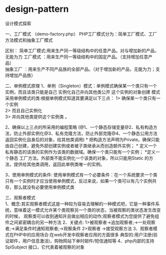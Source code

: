 # design-pattern
设计模式探索

一、工厂模式 （demo-factory.php）
PHP工厂模式分为：简单工厂模式、工厂方法模式和抽象工厂模式

区别：
简单工厂模式:用来生产同一等级结构中的任意产品。对与增加新的产品，无能为力
工厂模式 ：用来生产同一等级结构中的固定产品。（支持增加任意产品）   
抽象工厂 ：用来生产不同产品族的全部产品。（对于增加新的产品，无能为力；支持增加产品族）  

二、单例模式原理
1、单例（Singleton）模式：单例模式确保某一个类只有一个 实例，而且该类只能是自己 实例化自己并向其他类公开 这个实例的对象创建 模式 
     采用单例模式的类:根据单例模式知道其要满足以下三点：
     1> 确保某一个类只有一个实例      
     2> 而且自己实例化   
     3> 并向其他类提供这个实例类 。   

2、确保以上三点的所采用的编程策略  (@1、一个静态存储变量@2、私有构造方法，防止外部实例化@3、私有克隆方法，防止外部克隆@4、一个静态公用方法返回实例化自身后的对象，给其他类调用)
    * 把构造方法声明为Private。确保只能由自己创建，避免外部创建实例或者被子类继承从而创造额外实例； 
    * 定义一个私有静态的该类的实例作为该类的数据域。确保一个类只能有一个实例； 
    *定义一个静态 工厂方法。外部类不能实例化一个该类的对象，所以只能用Static 的方法，提供给其他类调用，返回此单例类唯一的实例。
      
3、使用单例模式的条件: 
     使用单例模式有一个必要条件：在一个系统要求一个类只有一个实例时才应当使用单例模式，反过来说，如果一个类可以有几个实例共存，那么就没有必要使用单例模式类

三、观察者模式  
  1、概念:其实观察者模式这是一种较为容易去理解的一种模式吧，它是一种事件系统，意味着这一模式允许某个类观察另一个类的状态，当被观察的类状态发生改变的时候，	 观察类可以收到通知并且做出相应的动作;观察者模式为您提供了避免组件之间紧密耦合的另一种方法
  2、关键点:
     1>被观察者->追加观察者;->一处观察者;->满足条件时通知观察者;->观察条件
 	 2>观察者 ->接受观察方法
  3、观察者模式在PHP中的应用场合:在web开发中观察者应用的方面很多
     典型的:用户注册(验证邮件，用户信息激活)，购物网站下单时邮件/短信通知等
  4、php内部的支持SplSubject 接口，它代表着被观察的对象
